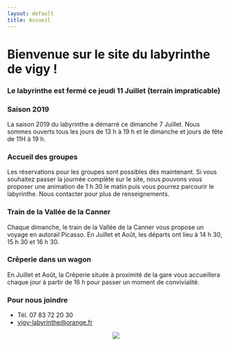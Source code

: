 ```yaml
---
layout: default
title: Accueil
---
```


<h1> Bienvenue sur le site du labyrinthe de vigy ! </h1>

### Le labyrinthe est fermé ce jeudi 11 Juillet (terrain impraticable)


### Saison 2019

La saison 2019 du labyrinthe a démarré ce dimanche 7 Juillet.
Nous sommes ouverts tous les jours de 13 h à 19 h et le dimanche et jours de fête de 11H à 19 h.

### Accueil des groupes
Les réservations pour les groupes sont possibles dès maintenant.
Si vous souhaitez passer la journée complète sur le site, nous pouvons vous proposer une animation de 1 h 30 le matin puis vous pourrez parcourir le labyrinthe. 
Nous contacter pour plus de renseignements.


### Train de la Vallée de la Canner

Chaque dimanche, le train de la Vallée de la Canner vous propose un voyage en autorail Picasso. En Juillet et Août, les départs ont lieu à 14 h 30, 15 h 30 et 16 h 30. 


### Crêperie dans un wagon 
En Juillet et Août, la Crêperie située à proximité de la gare vous accueillera chaque jour à partir de 16 h pour passer un moment de convivialité. 


### Pour nous joindre
* Tél. 07 83 72 20 30
* vigy-labyrinthe@orange.fr

<center>
<img src="{{ site.baseurl }}public/img/oie.jpg">
</center>
